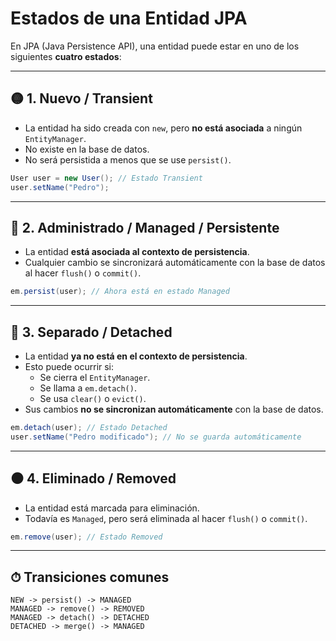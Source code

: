 # Estados de una Entidad JPA

En JPA (Java Persistence API), una entidad puede estar en uno de los siguientes **cuatro estados**:

---

## 🟡 1. Nuevo / Transient

- La entidad ha sido creada con `new`, pero **no está asociada** a ningún `EntityManager`.
- No existe en la base de datos.
- No será persistida a menos que se use `persist()`.

```java
User user = new User(); // Estado Transient
user.setName("Pedro");
```

---

## 🔵 2. Administrado / Managed / Persistente

- La entidad **está asociada al contexto de persistencia**.
- Cualquier cambio se sincronizará automáticamente con la base de datos al hacer `flush()` o `commit()`.

```java
em.persist(user); // Ahora está en estado Managed
```

---

## 🔴 3. Separado / Detached

- La entidad **ya no está en el contexto de persistencia**.
- Esto puede ocurrir si:
  - Se cierra el `EntityManager`.
  - Se llama a `em.detach()`.
  - Se usa `clear()` o `evict()`.
- Sus cambios **no se sincronizan automáticamente** con la base de datos.

```java
em.detach(user); // Estado Detached
user.setName("Pedro modificado"); // No se guarda automáticamente
```

---

## ⚫ 4. Eliminado / Removed

- La entidad está marcada para eliminación.
- Todavía es `Managed`, pero será eliminada al hacer `flush()` o `commit()`.

```java
em.remove(user); // Estado Removed
```

---

## ⏱ Transiciones comunes

```plaintext
NEW -> persist() -> MANAGED
MANAGED -> remove() -> REMOVED
MANAGED -> detach() -> DETACHED
DETACHED -> merge() -> MANAGED
```
